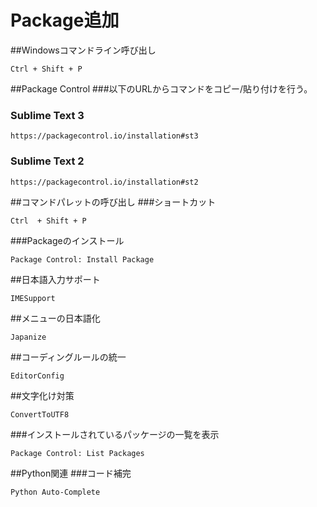 # Package追加
##Windowsコマンドライン呼び出し
~~~
Ctrl + Shift + P
~~~

##Package Control
###以下のURLからコマンドをコピー/貼り付けを行う。
### Sublime Text 3
~~~
https://packagecontrol.io/installation#st3
~~~

### Sublime Text 2
~~~
https://packagecontrol.io/installation#st2
~~~

##コマンドパレットの呼び出し
###ショートカット

~~~
Ctrl  + Shift + P
~~~

###Packageのインストール
~~~
Package Control: Install Package
~~~

##日本語入力サポート
~~~
IMESupport
~~~
##メニューの日本語化
~~~
Japanize
~~~

##コーディングルールの統一
~~~
EditorConfig
~~~

##文字化け対策
~~~
ConvertToUTF8
~~~
###インストールされているパッケージの一覧を表示
~~~
Package Control: List Packages
~~~

##Python関連
###コード補完
~~~
Python Auto-Complete
~~~
